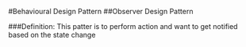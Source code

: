 #Behavioural Design Pattern
##Observer Design Pattern

###Definition:	This patter is to perform action and want to get notified based on the state change